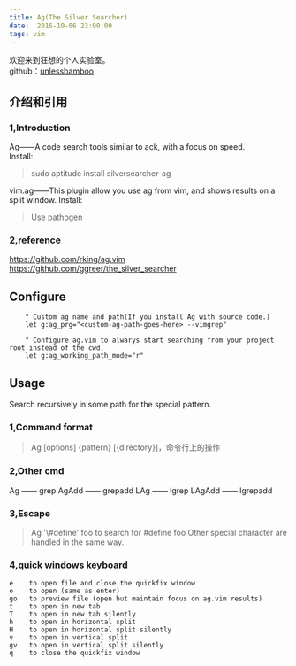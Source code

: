 ```yaml
---
title: Ag(The Silver Searcher)  
date:  2016-10-06 23:00:00  
tags: vim   
---
```



欢迎来到狂想的个人实验室。  
github：[unlessbamboo](https://github.com/unlessbamboo)


## 介绍和引用
### 1,Introduction
Ag——A code search tools similar to ack, with a focus on speed.  
Install:
>   sudo aptitude install silversearcher-ag

vim.ag——This plugin allow you use ag from vim, and shows results on a split window.
Install:
>   Use pathogen

### 2,reference
<https://github.com/rking/ag.vim>  
<https://github.com/ggreer/the_silver_searcher>


## Configure
``` vim
    " Custom ag name and path(If you install Ag with source code.)
    let g:ag_prg="<custom-ag-path-goes-here> --vimgrep"
    
    " Configure ag.vim to alwarys start searching from your project root instead of the cwd.
    let g:ag_working_path_mode="r"
```


## Usage
Search recursively in some path for the special pattern.
### 1,Command format
> Ag [options] {pattern} [{directory}]，命令行上的操作

### 2,Other cmd
Ag —— grep
AgAdd —— grepadd
LAg —— lgrep
LAgAdd —— lgrepadd

### 3,Escape
> Ag '\\\#define' foo to search for #define foo
Other special character are handled in the same way.

### 4,quick windows keyboard
>
    e    to open file and close the quickfix window
    o    to open (same as enter)
    go   to preview file (open but maintain focus on ag.vim results)
    t    to open in new tab
    T    to open in new tab silently
    h    to open in horizontal split
    H    to open in horizontal split silently
    v    to open in vertical split
    gv   to open in vertical split silently
    q    to close the quickfix window
